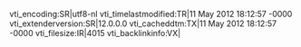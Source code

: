 vti_encoding:SR|utf8-nl
vti_timelastmodified:TR|11 May 2012 18:12:57 -0000
vti_extenderversion:SR|12.0.0.0
vti_cacheddtm:TX|11 May 2012 18:12:57 -0000
vti_filesize:IR|4015
vti_backlinkinfo:VX|
